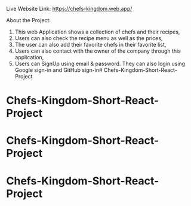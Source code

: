 Live Website Link:  https://chefs-kingdom.web.app/

About the Project:
1. This web Application shows a collection of chefs and their recipes,
2. Users can also check the recipe menu as well as the prices,
3. The user can also add their favorite chefs in their favorite list,
4. Users can also contact with the owner of the company through this application,
5. Users can SignUp using email & password. They can also login using Google sign-in and GitHub sign-in# Chefs-Kingdom-Short-React-Project
# Chefs-Kingdom-Short-React-Project
# Chefs-Kingdom-Short-React-Project
# Chefs-Kingdom-Short-React-Project
